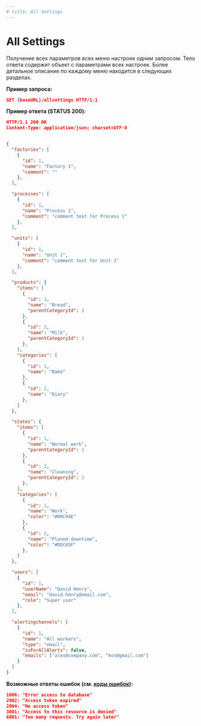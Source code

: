 ```yaml
---
# title: All Settings
---
```

# All Settings

<req method="get" path="/allsettings" isArrow>

Получение всех параметров всех меню настроек одним запросом. Тело ответа содержит объект с параметрами всех настроек. Более детальное описание по каждому меню находится в следующих разделах.

**Пример запроса:**

```json
GET {baseURL}/allsettings HTTP/1.1
```

**Пример ответа (STATUS 200):**

```json
HTTP/1.1 200 OK
Content-Type: application/json; charset=UTF-8


{
  "factories": [
    {
      "id": 1,
      "name": "Factory 1",
      "comment": ""
    },
  ],

  "processes": [
    {
      "id": 1,
      "name": "Process 1",
      "comment": "comment text for Process 1"
    },
  ],

  "units": [
    {
      "id": 1,
      "name": "Unit 1",
      "comment": "comment text for Unit 1"
    },
  ],

  "products": {
    "items": [
      {
        "id": 1,
        "name": "Bread",
        "parentCategoryId": 1
      },
      {
        "id": 3,
        "name": "Milk",
        "parentCategoryId": 2
      },
    ],
    "categories": [
      {
        "id": 1,
        "name": "Bake"
      },
      {
        "id": 2,
        "name": "Diary"
      },
    ]
  },

  "states": {
    "items": [
      {
        "id": 1,
        "name": "Normal work",
        "parentCategoryId": 1
      },
      {
        "id": 2,
        "name": "Cleaning",
        "parentCategoryId": 2
      },
    ],
    "categories": [
      {
        "id": 1,
        "name": "Work",
        "color": "#00C94E"
      },
      {
        "id": 2,
        "name": "Planed downtime",
        "color": "#DDC65F"
      },
    ]
  },

  "users": [
    {
      "id": 1,
      "userName": "David Henry",
      "email": "david.henry@email.com",
      "role": "Super user"
    },
  ],

  "alertingchannels": [
    {
      "id": 1,
      "name": "All workers",
      "type": "email",
      "isForAllAlerts": false,
      "emails": ["alex@company.com", "kos@gmail.com"]
    }
  ]
}
```

**Возможные ответы ошибок (см. [коды ошибок](/api/v1/errors.html)):**

```json
1006: "Error access to database"
2002: "Access token expired"
2004: "No access token"
3001: "Access to this resource is denied"
6001: "Too many requests. Try again later"
```

</req>